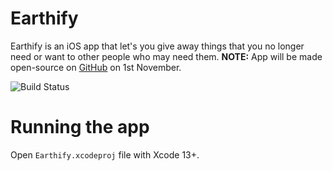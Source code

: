 # Earthify
Earthify is an iOS app that let's you give away things that you no longer need or
want to other people who may need them.
**NOTE:** App will be made open-source on [GitHub](https://github.com/MysteryCoder456/Earthify-App) on 1st November.

![Build Status](https://github.com/MysteryCoder456/Earthify-App/actions/workflows/xcodebuild.yml/badge.svg)

# Running the app
Open `Earthify.xcodeproj` file with Xcode 13+.

